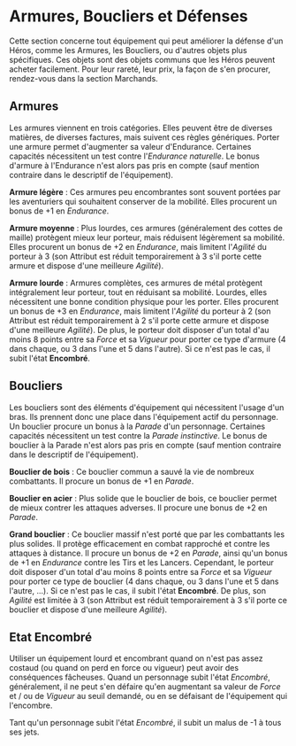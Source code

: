 # Armures, Boucliers et Défenses

Cette section concerne tout équipement qui peut améliorer la défense d'un Héros, comme les Armures, les Boucliers, ou d'autres objets plus spécifiques. Ces objets sont des objets communs que les Héros peuvent acheter facilement. Pour leur rareté, leur prix, la façon de s'en procurer, rendez-vous dans la section Marchands.

## Armures

Les armures viennent en trois catégories. Elles peuvent être de diverses matières, de diverses factures, mais suivent ces règles génériques. Porter une armure permet d'augmenter sa valeur d'Endurance. Certaines capacités nécessitent un test contre l'_Endurance naturelle_. Le bonus d'armure à l'Endurance n'est alors pas pris en compte (sauf mention contraire dans le descriptif de l'équipement).

**Armure légère** : Ces armures peu encombrantes sont souvent portées par les aventuriers qui souhaitent conserver de la mobilité. Elles procurent un bonus de +1 en _Endurance_.

**Armure moyenne** : Plus lourdes, ces armures (généralement des cottes de maille) protègent mieux leur porteur, mais réduisent légèrement sa mobilité. Elles procurent un bonus de +2 en _Endurance_, mais limitent l'_Agilité_ du porteur à 3 (son Attribut est réduit temporairement à 3 s'il porte cette armure et dispose d'une meilleure _Agilité_).

**Armure lourde** : Armures complètes, ces armures de métal protègent intégralement leur porteur, tout en réduisant sa mobilité. Lourdes, elles nécessitent une bonne condition physique pour les porter. Elles procurent un bonus de +3 en _Endurance_, mais limitent l'_Agilité_ du porteur à 2 (son Attribut est réduit temporairement à 2 s'il porte cette armure et dispose d'une meilleure _Agilité_). De plus, le porteur doit disposer d'un total d'au moins 8 points entre sa _Force_ et sa _Vigueur_ pour porter ce type d'armure (4 dans chaque, ou 3 dans l'une et 5 dans l'autre). Si ce n'est pas le cas, il subit l'état **Encombré**.

## Boucliers

Les boucliers sont des éléments d'équipement qui nécessitent l'usage d'un bras. Ils prennent donc une place dans l'équipement actif du personnage. Un bouclier procure un bonus à la _Parade_ d'un personnage. Certaines capacités nécessitent un test contre la _Parade instinctive_. Le bonus de bouclier à la Parade n'est alors pas pris en compte (sauf mention contraire dans le descriptif de l'équipement).

**Bouclier de bois** : Ce bouclier commun a sauvé la vie de nombreux combattants. Il procure un bonus de +1 en _Parade_.

**Bouclier en acier** : Plus solide que le bouclier de bois, ce bouclier permet de mieux contrer les attaques adverses. Il procure une bonus de +2 en _Parade_.

**Grand bouclier** : Ce bouclier massif n'est porté que par les combattants les plus solides. Il protège efficacement en combat rapproché et contre les attaques à distance. Il procure un bonus de +2 en _Parade_, ainsi qu'un bonus de +1 en _Endurance_ contre les Tirs et les Lancers. Cependant, le porteur doit disposer d'un total d'au moins 8 points entre sa _Force_ et sa _Vigueur_ pour porter ce type de bouclier (4 dans chaque, ou 3 dans l'une et 5 dans l'autre, ...). Si ce n'est pas le cas, il subit l'état **Encombré**. De plus, son _Agilité_ est limitée à 3 (son Attribut est réduit temporairement à 3 s'il porte ce bouclier et dispose d'une meilleure _Agilité_).

## Etat Encombré

Utiliser un équipement lourd et encombrant quand on n'est pas assez costaud (ou quand on perd en force ou vigueur) peut avoir des conséquences fâcheuses. Quand un personnage subit l'état _Encombré_, généralement, il ne peut s'en défaire qu'en augmentant sa valeur de _Force_ et / ou de _Vigueur_ au seuil demandé, ou en se défaisant de l'équipement qui l'encombre.

Tant qu'un personnage subit l'état _Encombré_, il subit un malus de -1 à tous ses jets.
